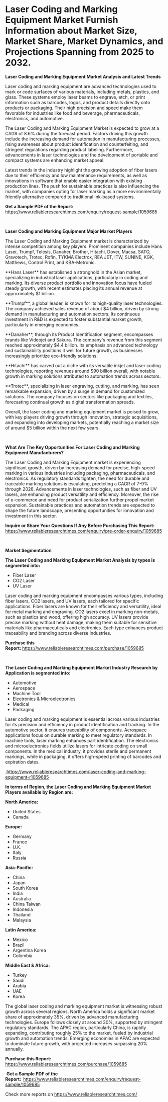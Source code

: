 <p><h1>Laser Coding and Marking Equipment Market Furnish Information about Market Size, Market Share, Market Dynamics, and Projections Spanning from 2025 to 2032.</h1></p><p><strong>Laser Coding and Marking Equipment Market Analysis and Latest Trends</strong></p>
<p><p>Laser coding and marking equipment are advanced technologies used to mark or code surfaces of various materials, including metals, plastics, and glass. These systems employ laser beams to engrave, etch, or print information such as barcodes, logos, and product details directly onto products or packaging. Their high precision and speed make them favorable for industries like food and beverage, pharmaceuticals, electronics, and automotive.</p><p>The Laser Coding and Marking Equipment Market is expected to grow at a CAGR of 8.6% during the forecast period. Factors driving this growth include the increasing demand for automation in manufacturing processes, rising awareness about product identification and counterfeiting, and stringent regulations regarding product labeling. Furthermore, advancements in laser technologies and the development of portable and compact systems are enhancing market appeal.</p><p>Latest trends in the industry highlight the growing adoption of fiber lasers due to their efficiency and low maintenance requirements, as well as innovations in software that enable easier integration with existing production lines. The push for sustainable practices is also influencing the market, with companies opting for laser marking as a more environmentally friendly alternative compared to traditional ink-based systems.</p></p>
<p><strong>Get a Sample PDF of the Report:&nbsp;</strong> <a href="https://www.reliableresearchtimes.com/enquiry/request-sample/1059685?utm_campaign=2273&utm_medium=2&utm_source=Github&utm_content=ia&utm_term=22032025&utm_id=laser-coding-and-marking-equipment">https://www.reliableresearchtimes.com/enquiry/request-sample/1059685</a></p>
<p>&nbsp;</p>
<p><strong>Laser Coding and Marking Equipment Major Market Players</strong></p>
<p><p>The Laser Coding and Marking Equipment market is characterized by intense competition among key players. Prominent companies include Hans Laser, Trumpf, Telesis, Danaher, Brother, Hitachi, Dover, Macsa, SATO, Gravotech, Trotec, Rofin, TYKMA Electrox, REA JET, ITW, SUNINE, KGK, Matthews, Control Print, and KBA-Metronic.</p><p>**Hans Laser** has established a stronghold in the Asian market, specializing in industrial laser applications, particularly in coding and marking. Its diverse product portfolio and innovation focus have fueled steady growth, with recent estimates placing its annual revenue at approximately $1 billion.</p><p>**Trumpf**, a global leader, is known for its high-quality laser technologies. The company achieved sales revenue of about $4 billion, driven by strong demand in manufacturing and automation sectors. Its continuous investment in R&D is expected to foster substantial market growth, particularly in emerging economies.</p><p>**Danaher**, through its Product Identification segment, encompasses brands like Videojet and Sakura. The company's revenue from this segment reached approximately $4.4 billion. Its emphasis on advanced technology and sustainability positions it well for future growth, as businesses increasingly prioritize eco-friendly solutions.</p><p>**Hitachi** has carved out a niche with its versatile inkjet and laser coding technologies, reporting revenues around $90 billion overall, with notable growth in marking solutions attributed to automation trends across sectors.</p><p>**Trotec**, specializing in laser engraving, cutting, and marking, has seen remarkable expansion, driven by a surge in demand for customized solutions. The company focuses on sectors like packaging and textiles, forecasting continual growth as digital transformation spreads.</p><p>Overall, the laser coding and marking equipment market is poised to grow, with key players driving growth through innovation, strategic acquisitions, and expanding into developing markets, potentially reaching a market size of around $5 billion within the next few years.</p></p>
<p>&nbsp;</p>
<p><strong>What Are The Key Opportunities For Laser Coding and Marking Equipment Manufacturers?</strong></p>
<p><p>The Laser Coding and Marking Equipment market is experiencing significant growth, driven by increasing demand for precise, high-speed marking in various industries including packaging, pharmaceuticals, and electronics. As regulatory standards tighten, the need for durable and traceable marking solutions is escalating, predicting a CAGR of 7-9% through 2028. Advancements in laser technologies, such as fiber and UV lasers, are enhancing product versatility and efficiency. Moreover, the rise of e-commerce and need for product serialization further propel market expansion. Sustainable practices and automation trends are expected to shape the future landscape, presenting opportunities for innovation and investment in this sector.</p></p>
<p><strong>Inquire or Share Your Questions If Any Before Purchasing This Report:</strong> <a href="https://www.reliableresearchtimes.com/enquiry/pre-order-enquiry/1059685?utm_campaign=2273&utm_medium=2&utm_source=Github&utm_content=ia&utm_term=22032025&utm_id=laser-coding-and-marking-equipment">https://www.reliableresearchtimes.com/enquiry/pre-order-enquiry/1059685</a></p>
<p>&nbsp;</p>
<p><strong>Market Segmentation</strong></p>
<p><strong>The Laser Coding and Marking Equipment Market Analysis by types is segmented into:</strong></p>
<p><ul><li>Fiber Laser</li><li>CO2 Laser</li><li>UV Laser</li></ul></p>
<p><p>Laser coding and marking equipment encompasses various types, including fiber lasers, CO2 lasers, and UV lasers, each tailored for specific applications. Fiber lasers are known for their efficiency and versatility, ideal for metal marking and engraving. CO2 lasers excel in marking non-metals, such as plastics and wood, offering high accuracy. UV lasers provide precise marking without heat damage, making them suitable for sensitive materials like pharmaceuticals and electronics. Each type enhances product traceability and branding across diverse industries.</p></p>
<p><strong>Purchase this Report:&nbsp;</strong><a href="https://www.reliableresearchtimes.com/purchase/1059685?utm_campaign=2273&utm_medium=2&utm_source=Github&utm_content=ia&utm_term=22032025&utm_id=laser-coding-and-marking-equipment">https://www.reliableresearchtimes.com/purchase/1059685</a></p>
<p>&nbsp;</p>
<p><strong>The Laser Coding and Marking Equipment Market Industry Research by Application is segmented into:</strong></p>
<p><ul><li>Automotive</li><li>Aerospace</li><li>Machine Tool</li><li>Electronics & Microelectronics</li><li>Medical</li><li>Packaging</li></ul></p>
<p><p>Laser coding and marking equipment is essential across various industries for its precision and efficiency in product identification and tracking. In the automotive sector, it ensures traceability of components. Aerospace applications focus on durable marking to meet regulatory standards. In machine tools, laser marking enhances part identification. The electronics and microelectronics fields utilize lasers for intricate coding on small components. In the medical industry, it provides sterile and permanent markings, while in packaging, it offers high-speed printing of barcodes and expiration dates.</p></p>
<p><a href="https://www.reliableresearchtimes.com/laser-coding-and-marking-equipment-r1059685?utm_campaign=2273&utm_medium=2&utm_source=Github&utm_content=ia&utm_term=22032025&utm_id=laser-coding-and-marking-equipment">&nbsp;https://www.reliableresearchtimes.com/laser-coding-and-marking-equipment-r1059685</a></p>
<p><strong>In terms of Region, the Laser Coding and Marking Equipment Market Players available by Region are:</strong></p>
<p>
    <p> <strong> North America: </strong>
        <ul>
            <li>United States</li>
            <li>Canada</li>
        </ul>
        </p> 
    <p> <strong> Europe: </strong>
        <ul>
            <li>Germany</li>
            <li>France</li>
            <li>U.K.</li>
            <li>Italy</li>
            <li>Russia</li>
        </ul>
        </p> 
    <p> <strong> Asia-Pacific: </strong>
        <ul>
            <li>China</li>
            <li>Japan</li>
            <li>South Korea</li>
            <li>India</li>
            <li>Australia</li>
            <li>China Taiwan</li>
            <li>Indonesia</li>
            <li>Thailand</li>
            <li>Malaysia</li>
        </ul>
        </p> 
    <p> <strong> Latin America: </strong>
        <ul>
            <li>Mexico</li>
            <li>Brazil</li>
            <li>Argentina Korea</li>
            <li>Colombia</li>
        </ul>
        </p> 
    <p> <strong> Middle East & Africa: </strong>
        <ul>
            <li>Turkey</li>
            <li>Saudi</li>
            <li>Arabia</li>
            <li>UAE</li>
            <li>Korea</li>
        </ul>
    </p>
    </p>
<p><p>The global laser coding and marking equipment market is witnessing robust growth across several regions. North America holds a significant market share of approximately 35%, driven by advanced manufacturing technologies. Europe follows closely at around 30%, supported by stringent regulatory standards. The APAC region, particularly China, is rapidly expanding, contributing roughly 25% to the market, fueled by industrial growth and automation trends. Emerging economies in APAC are expected to dominate future growth, with projected increases surpassing 20% annually.</p></p>
<p><strong>Purchase this Report: </strong><a href="https://www.reliableresearchtimes.com/purchase/1059685?utm_campaign=2273&utm_medium=2&utm_source=Github&utm_content=ia&utm_term=22032025&utm_id=laser-coding-and-marking-equipment">https://www.reliableresearchtimes.com/purchase/1059685</a></p>
<p>&nbsp;<strong>Get a Sample PDF of the Report:&nbsp;&nbsp;</strong><a href="https://www.reliableresearchtimes.com/enquiry/request-sample/1059685?utm_campaign=2273&utm_medium=2&utm_source=Github&utm_content=ia&utm_term=22032025&utm_id=laser-coding-and-marking-equipment">https://www.reliableresearchtimes.com/enquiry/request-sample/1059685</a></p>
<p><strong></strong></p>
<p>Check more reports on <a href="https://www.reliableresearchtimes.com/?utm_campaign=2273&utm_medium=2&utm_source=Github&utm_content=ia&utm_term=22032025&utm_id=laser-coding-and-marking-equipment">https://www.reliableresearchtimes.com/</a></p>